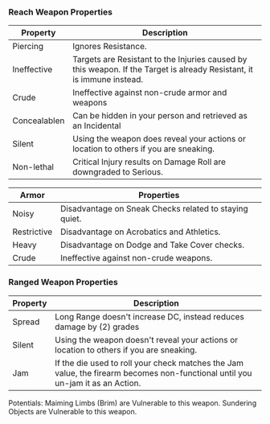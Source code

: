 ### Reach Weapon Properties	
Property | Description
---- | ----
Piercing | Ignores Resistance.
Ineffective | Targets are Resistant to the Injuries caused by this weapon. If the Target is already Resistant, it is immune instead.
Crude| Ineffective against non-crude armor and weapons
Concealablen | Can be hidden in your person and retrieved as an Incidental
Silent | Using the weapon does reveal your actions or location to others if you are sneaking.
Non-lethal | Critical Injury results on Damage Roll are downgraded to Serious.

Armor | Properties	
---- | ----
Noisy	| Disadvantage on Sneak Checks related to staying quiet.
Restrictive	| Disadvantage on Acrobatics and Athletics.
Heavy	| Disadvantage on Dodge and Take Cover checks.
Crude	| Ineffective against non-crude weapons.

### Ranged Weapon Properties	
Property | Description
---- | ----
Spread	| Long Range doesn't increase DC, instead reduces damage by (2) grades
Silent	| Using the weapon doesn't reveal your actions or location to others if you are sneaking.
Jam	| If the die used to roll your check matches the Jam value, the firearm becomes non-functional until you un-jam it as an Action.
	
Potentials:	
Maiming	Limbs (Brim) are Vulnerable to this weapon.
Sundering	Objects are Vulnerable to this weapon.
